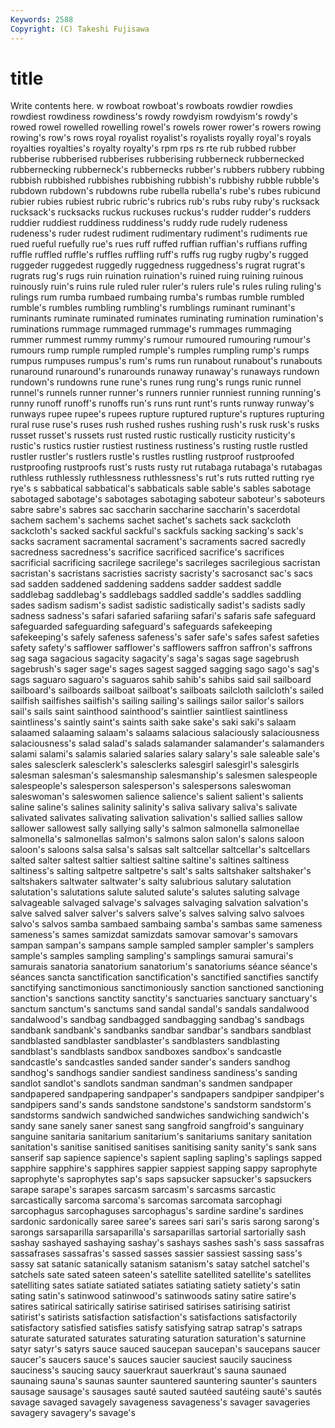 ```yaml
---
Keywords: 2588 
Copyright: (C) Takeshi Fujisawa
---
```


# title

Write contents here.
w
rowboat rowboat's rowboats rowdier rowdies rowdiest rowdiness rowdiness's rowdy rowdyism
rowdyism's rowdy's rowed rowel rowelled rowelling rowel's rowels rower rower's
rowers rowing rowing's row's rows royal royalist royalist's royalists royally
royal's royals royalties royalties's royalty royalty's rpm rps rs rte
rub rubbed rubber rubberise rubberised rubberises rubberising rubberneck rubbernecked rubbernecking
rubberneck's rubbernecks rubber's rubbers rubbery rubbing rubbish rubbished rubbishes rubbishing
rubbish's rubbishy rubble rubble's rubdown rubdown's rubdowns rube rubella rubella's
rube's rubes rubicund rubier rubies rubiest rubric rubric's rubrics rub's
rubs ruby ruby's rucksack rucksack's rucksacks ruckus ruckuses ruckus's rudder
rudder's rudders ruddier ruddiest ruddiness ruddiness's ruddy rude rudely rudeness
rudeness's ruder rudest rudiment rudimentary rudiment's rudiments rue rued rueful
ruefully rue's rues ruff ruffed ruffian ruffian's ruffians ruffing ruffle
ruffled ruffle's ruffles ruffling ruff's ruffs rug rugby rugby's rugged
ruggeder ruggedest ruggedly ruggedness ruggedness's rugrat rugrat's rugrats rug's rugs
ruin ruination ruination's ruined ruing ruining ruinous ruinously ruin's ruins
rule ruled ruler ruler's rulers rule's rules ruling ruling's rulings
rum rumba rumbaed rumbaing rumba's rumbas rumble rumbled rumble's rumbles
rumbling rumbling's rumblings ruminant ruminant's ruminants ruminate ruminated ruminates ruminating
rumination rumination's ruminations rummage rummaged rummage's rummages rummaging rummer rummest
rummy rummy's rumour rumoured rumouring rumour's rumours rump rumple rumpled
rumple's rumples rumpling rump's rumps rumpus rumpuses rumpus's rum's rums
run runabout runabout's runabouts runaround runaround's runarounds runaway runaway's runaways
rundown rundown's rundowns rune rune's runes rung rung's rungs runic
runnel runnel's runnels runner runner's runners runnier runniest running running's
runny runoff runoff's runoffs run's runs runt runt's runts runway
runway's runways rupee rupee's rupees rupture ruptured rupture's ruptures rupturing
rural ruse ruse's ruses rush rushed rushes rushing rush's rusk
rusk's rusks russet russet's russets rust rusted rustic rustically rusticity
rusticity's rustic's rustics rustier rustiest rustiness rustiness's rusting rustle rustled
rustler rustler's rustlers rustle's rustles rustling rustproof rustproofed rustproofing rustproofs
rust's rusts rusty rut rutabaga rutabaga's rutabagas ruthless ruthlessly ruthlessness
ruthlessness's rut's ruts rutted rutting rye rye's s sabbatical sabbatical's
sabbaticals sable sable's sables sabotage sabotaged sabotage's sabotages sabotaging saboteur
saboteur's saboteurs sabre sabre's sabres sac saccharin saccharine saccharin's sacerdotal
sachem sachem's sachems sachet sachet's sachets sack sackcloth sackcloth's sacked
sackful sackful's sackfuls sacking sacking's sack's sacks sacrament sacramental sacrament's
sacraments sacred sacredly sacredness sacredness's sacrifice sacrificed sacrifice's sacrifices sacrificial
sacrificing sacrilege sacrilege's sacrileges sacrilegious sacristan sacristan's sacristans sacristies sacristy
sacristy's sacrosanct sac's sacs sad sadden saddened saddening saddens sadder
saddest saddle saddlebag saddlebag's saddlebags saddled saddle's saddles saddling sades
sadism sadism's sadist sadistic sadistically sadist's sadists sadly sadness sadness's
safari safaried safariing safari's safaris safe safeguard safeguarded safeguarding safeguard's
safeguards safekeeping safekeeping's safely safeness safeness's safer safe's safes safest
safeties safety safety's safflower safflower's safflowers saffron saffron's saffrons sag
saga sagacious sagacity sagacity's saga's sagas sage sagebrush sagebrush's sager
sage's sages sagest sagged sagging sago sago's sag's sags saguaro
saguaro's saguaros sahib sahib's sahibs said sail sailboard sailboard's sailboards
sailboat sailboat's sailboats sailcloth sailcloth's sailed sailfish sailfishes sailfish's sailing
sailing's sailings sailor sailor's sailors sail's sails saint sainthood sainthood's
saintlier saintliest saintliness saintliness's saintly saint's saints saith sake sake's
saki saki's salaam salaamed salaaming salaam's salaams salacious salaciously salaciousness
salaciousness's salad salad's salads salamander salamander's salamanders salami salami's salamis
salaried salaries salary salary's sale saleable sale's sales salesclerk salesclerk's
salesclerks salesgirl salesgirl's salesgirls salesman salesman's salesmanship salesmanship's salesmen salespeople
salespeople's salesperson salesperson's salespersons saleswoman saleswoman's saleswomen salience salience's salient
salient's salients saline saline's salines salinity salinity's saliva salivary saliva's
salivate salivated salivates salivating salivation salivation's sallied sallies sallow sallower
sallowest sally sallying sally's salmon salmonella salmonellae salmonella's salmonellas salmon's
salmons salon salon's salons saloon saloon's saloons salsa salsa's salsas
salt saltcellar saltcellar's saltcellars salted salter saltest saltier saltiest saltine
saltine's saltines saltiness saltiness's salting saltpetre saltpetre's salt's salts saltshaker
saltshaker's saltshakers saltwater saltwater's salty salubrious salutary salutation salutation's salutations
salute saluted salute's salutes saluting salvage salvageable salvaged salvage's salvages
salvaging salvation salvation's salve salved salver salver's salvers salve's salves
salving salvo salvoes salvo's salvos samba sambaed sambaing samba's sambas
same sameness sameness's sames samizdat samizdats samovar samovar's samovars sampan
sampan's sampans sample sampled sampler sampler's samplers sample's samples sampling
sampling's samplings samurai samurai's samurais sanatoria sanatorium sanatorium's sanatoriums séance
séance's séances sancta sanctification sanctification's sanctified sanctifies sanctify sanctifying sanctimonious
sanctimoniously sanction sanctioned sanctioning sanction's sanctions sanctity sanctity's sanctuaries sanctuary
sanctuary's sanctum sanctum's sanctums sand sandal sandal's sandals sandalwood sandalwood's
sandbag sandbagged sandbagging sandbag's sandbags sandbank sandbank's sandbanks sandbar sandbar's
sandbars sandblast sandblasted sandblaster sandblaster's sandblasters sandblasting sandblast's sandblasts sandbox
sandboxes sandbox's sandcastle sandcastle's sandcastles sanded sander sander's sanders sandhog
sandhog's sandhogs sandier sandiest sandiness sandiness's sanding sandlot sandlot's sandlots
sandman sandman's sandmen sandpaper sandpapered sandpapering sandpaper's sandpapers sandpiper sandpiper's
sandpipers sand's sands sandstone sandstone's sandstorm sandstorm's sandstorms sandwich sandwiched
sandwiches sandwiching sandwich's sandy sane sanely saner sanest sang sangfroid
sangfroid's sanguinary sanguine sanitaria sanitarium sanitarium's sanitariums sanitary sanitation sanitation's
sanitise sanitised sanitises sanitising sanity sanity's sank sans sanserif sap
sapience sapience's sapient sapling sapling's saplings sapped sapphire sapphire's sapphires
sappier sappiest sapping sappy saprophyte saprophyte's saprophytes sap's saps sapsucker
sapsucker's sapsuckers sarape sarape's sarapes sarcasm sarcasm's sarcasms sarcastic sarcastically
sarcoma sarcoma's sarcomas sarcomata sarcophagi sarcophagus sarcophaguses sarcophagus's sardine sardine's
sardines sardonic sardonically saree saree's sarees sari sari's saris sarong
sarong's sarongs sarsaparilla sarsaparilla's sarsaparillas sartorial sartorially sash sashay sashayed
sashaying sashay's sashays sashes sash's sass sassafras sassafrases sassafras's sassed
sasses sassier sassiest sassing sass's sassy sat satanic satanically satanism
satanism's satay satchel satchel's satchels sate sated sateen sateen's satellite
satellited satellite's satellites satelliting sates satiate satiated satiates satiating satiety
satiety's satin sating satin's satinwood satinwood's satinwoods satiny satire satire's
satires satirical satirically satirise satirised satirises satirising satirist satirist's satirists
satisfaction satisfaction's satisfactions satisfactorily satisfactory satisfied satisfies satisfy satisfying satrap
satrap's satraps saturate saturated saturates saturating saturation saturation's saturnine satyr
satyr's satyrs sauce sauced saucepan saucepan's saucepans saucer saucer's saucers
sauce's sauces saucier sauciest saucily sauciness sauciness's saucing saucy sauerkraut
sauerkraut's sauna saunaed saunaing sauna's saunas saunter sauntered sauntering saunter's
saunters sausage sausage's sausages sauté sauted sautéed sautéing sauté's sautés
savage savaged savagely savageness savageness's savager savageries savagery savagery's savage's
